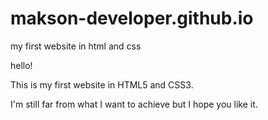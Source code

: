 # makson-developer.github.io
my first website in html and css

hello!

  This is my first website in HTML5 and CSS3. 
  
I'm still far from what I want to achieve but I hope you like it.
